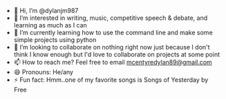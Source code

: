 - 👋 Hi, I’m @dylanjm987
- 👀 I’m interested in writing, music, competitive speech & debate, and learning as much as I can
- 🌱 I’m currently learning how to use the command line and make some simple projects using python
- 💞️ I’m looking to collaborate on nothing right now just because I don't think I know enough but I'd love to collaborate on projects at some point
- 📫 How to reach me? Feel free to email mcentyredylan89@gmail.com
- 😄 Pronouns: He/any
- ⚡ Fun fact: Hmm..one of my favorite songs is Songs of Yesterday by Free

<!---
dylanjm987/dylanjm987 is a ✨ special ✨ repository because its `README.md` (this file) appears on your GitHub profile.
You can click the Preview link to take a look at your changes.
--->

